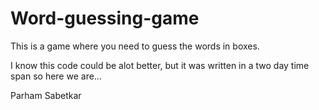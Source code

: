 # Word-guessing-game
This is a game where you need to guess the words in boxes.

I know this code could be alot better, but it was written in a two day time span so here we are...

Parham Sabetkar
